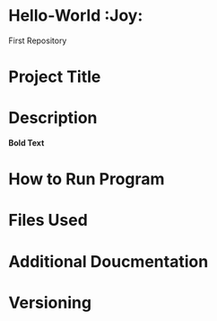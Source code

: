 # Hello-World :Joy:
First Repository
# Project Title
# Description
**Bold Text**
# How to Run Program
# Files Used
# Additional Doucmentation
# Versioning
